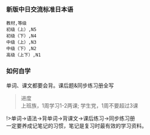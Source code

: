 ### 新版中日交流标准日本语

```table
教材,等级
初级（上）,N5
初级（下）,N4
中级（上）,N3
中级（下）,N2
高级（上下）,N1
```
### 如何自学

单词、课文都要会背。课后题&同步练习册全写

>进度  
> 上班族，1周学习1-2两课;
> 学生党，1周不要超过3课

!>单词->语法->背单词->背课文->课后练习->同步练习册  
一定要养成记笔记的习惯，笔记是复习时最有效的学习资料。